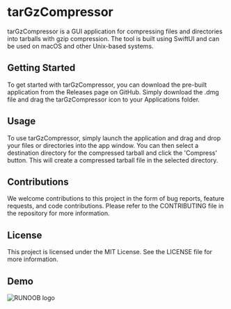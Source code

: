 # tarGzCompressor

tarGzCompressor is a GUI application for compressing files and directories into tarballs with gzip compression. The tool is built using SwiftUI and can be used on macOS and other Unix-based systems.

## Getting Started

To get started with tarGzCompressor, you can download the pre-built application from the Releases page on GitHub. Simply download the .dmg file and drag the tarGzCompressor icon to your Applications folder.

## Usage

To use tarGzCompressor, simply launch the application and drag and drop your files or directories into the app window. You can then select a destination directory for the compressed tarball and click the 'Compress' button. This will create a compressed tarball file in the selected directory.

## Contributions

We welcome contributions to this project in the form of bug reports, feature requests, and code contributions. Please refer to the CONTRIBUTING file in the repository for more information.

## License

This project is licensed under the MIT License. See the LICENSE file for more information.

## Demo

![RUNOOB logo](https://github.com/n1a9o92egtd/tarGzCompressor/raw/main/20230311-093357.png)

